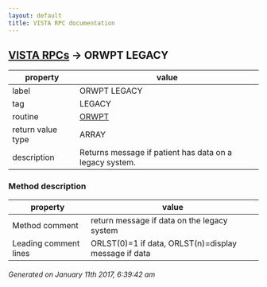 ```yaml
---
layout: default
title: VISTA RPC documentation
---
```




## [VISTA RPCs](TableOfContent.md) &#8594; ORWPT LEGACY 

 property | value 
--- | --- 
 label | ORWPT LEGACY
 tag | LEGACY
 routine | [ORWPT](http://code.osehra.org/dox/Routine_ORWPT_source.html)
 return value type | ARRAY
 description | Returns message if patient has data on a legacy system.


### Method description

 property | value 
--- | --- 
 Method comment | return message if data on the legacy system
 Leading comment lines | ORLST(0)=1 if data,  ORLST(n)=display message if data




 ###### Generated on January 11th 2017, 6:39:42 am